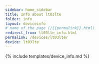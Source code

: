 ```yaml
---
sidebar: home_sidebar
title: Info about lt03lte
folder: info
layout: deviceinfo
# name of the page (/{{permalink}}.html)
redirect_from: lt03lte_info.html
permalink: /devices/lt03lte/
device: lt03lte
---
```

{% include templates/device_info.md %}
